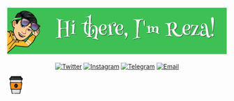<div align="center">
	
[![Hi there, I'm Reza!](https://github.com/effati78/effati78/blob/main/banner-min.png)](https://effati78.com)
	
[![Twitter](https://img.shields.io/badge/-Twitter-40C057?style=flat-square&logo=Twitter&logoColor=ffffff&textColor=ffffff)](https://twitter.com/effati78)
[![Instagram](https://img.shields.io/badge/-Instagram-40C057?style=flat-square&logo=Instagram&logoColor=ffffff&textColor=ffffff)](https://Instagram.com/effati78)
[![Telegram](https://img.shields.io/badge/-Telegram-40C057?style=flat-square&logo=Telegram&logoColor=ffffff&textColor=ffffff)](https://t.me/effati78)
[![Email](https://img.shields.io/badge/-Email-40C057?style=flat-square&logo=Gmail&logoColor=ffffff&textColor=ffffff)](mailto:effati78@pm.me)

</div>

<div align="left">

<a href="http://www.coffeete.ir/effati78">
<img src="https://github.com/effati78/effati78/blob/main/c0ffee-cup.png" style="width:40px;" />
</a>
	
</div>
